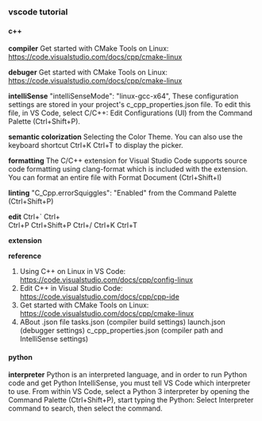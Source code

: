 ### vscode tutorial

#### c++
**compiler**
Get started with CMake Tools on Linux: https://code.visualstudio.com/docs/cpp/cmake-linux

**debuger**
Get started with CMake Tools on Linux: https://code.visualstudio.com/docs/cpp/cmake-linux

**intelliSense**
"intelliSenseMode": "linux-gcc-x64",
These configuration settings are stored in your project's c_cpp_properties.json file. To edit this file, in VS Code, select C/C++: Edit Configurations (UI) from the Command Palette (Ctrl+Shift+P).

**semantic colorization**
Selecting the Color Theme. You can also use the keyboard shortcut Ctrl+K Ctrl+T to display the picker.

**formatting**
The C/C++ extension for Visual Studio Code supports source code formatting using clang-format which is included with the extension.
You can format an entire file with Format Document (Ctrl+Shift+I) 

**linting**
"C_Cpp.errorSquiggles": "Enabled" from the Command Palette (Ctrl+Shift+P)

**edit**
Ctrl+`
Ctrl+\
Ctrl+P
Ctrl+Shift+P
Ctrl+/
Ctrl+K Ctrl+T

**extension**

**reference**
1. Using C++ on Linux in VS Code: https://code.visualstudio.com/docs/cpp/config-linux
2. Edit C++ in Visual Studio Code: https://code.visualstudio.com/docs/cpp/cpp-ide
3. Get started with CMake Tools on Linux: https://code.visualstudio.com/docs/cpp/cmake-linux
4. ABout .json file
    tasks.json (compiler build settings)
    launch.json (debugger settings)
    c_cpp_properties.json (compiler path and IntelliSense settings)

#### python
**interpreter**
Python is an interpreted language, and in order to run Python code and get Python IntelliSense, you must tell VS Code which interpreter to use.
From within VS Code, select a Python 3 interpreter by opening the Command Palette (Ctrl+Shift+P), start typing the Python: Select Interpreter command to search, then select the command. 
